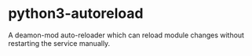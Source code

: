 python3-autoreload
=================

A deamon-mod auto-reloader which can reload module changes without restarting the service manually.
